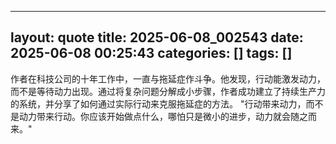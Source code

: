 ----
layout: quote
title: 2025-06-08_002543
date: 2025-06-08 00:25:43
categories: []
tags: []
----

作者在科技公司的十年工作中，一直与拖延症作斗争。他发现，行动能激发动力，而不是等待动力出现。通过将复杂问题分解成小步骤，作者成功建立了持续生产力的系统，并分享了如何通过实际行动来克服拖延症的方法。
"行动带来动力，而不是动力带来行动。你应该开始做点什么，哪怕只是微小的进步，动力就会随之而来。"